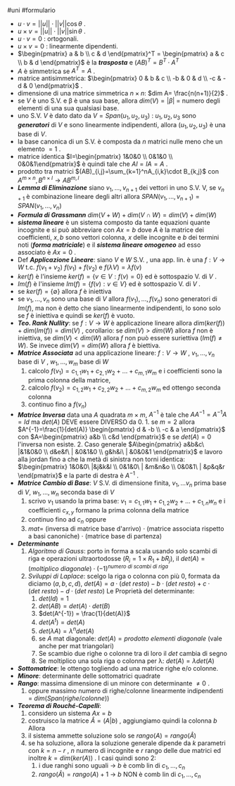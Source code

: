 #uni #formulario
- $u \cdot v = ||u|| \cdot ||v|| \cos \theta$ .
- $u \times v = ||u|| \cdot ||v|| \sin \theta$ .
- $u \cdot v = 0$ : ortogonali.
- $u \times v = 0$ : linearmente dipendenti.
- $\begin{pmatrix} a & b \\ c & d \end{pmatrix}^T = \begin{pmatrix} a & c \\ b & d \end{pmatrix}$ è la ___trasposta___ e $(AB)^T=B^T \cdot A^T$ 
- $A$ è simmetrica se $A^T=A$ .
- matrice antisimmetrica: $\begin{pmatrix} 0 & b & c \\ -b & 0 & d \\ -c & -d & 0 \end{pmatrix}$ .
- dimensione di una matrice simmetrica $n\times n$: $dim A= \frac{n(n+1)}{2}$ .
- se $V$ è uno S.V. e β è una sua base, allora $dim(V)=|β|$ = numero degli elementi di una sua qualsiasi base.
- uno S.V. $V$ è dato dato da $V=Span(u_1,u_2,u_3)$ : $u_1,u_2,u_3$ sono ___generatori___ di $V$ e sono linearmente indipendenti, allora $(u_1,u_2,u_3)$ è una base di $V$.
- la base canonica di un S.V. è composta da $n$ matrici nulle meno che un elemento $=1$ .
- matrice identica $I=\begin{pmatrix} 1&0&0 \\ 0&1&0 \\ 0&0&1\end{pmatrix}$ è quindi tale che $AI=IA=A$ .
- prodotto tra matrici $(AB)_{i,j}=\sum_{k=1}^nA_{i,k}\cdot B_{k,j}$ con $A^{m \times n},B^{n \times l} \rightarrow AB^{m,l}$  
- ___Lemma di Eliminazione___ siano $v_1,...,v_{n+1}$ dei vettori in uno S.V. V, se $v_{n+1}$ è combinazione lineare degli altri allora $SPAN(v_1,...,v_{n+1}) = SPAN(v_1,...,v_n)$ 
- ___Formula di Grassmann___ $dim(V+W) + dim(V\cap W)=dim(V)+dim(W)$ 
- ___sistema lineare___ è un sistema composto da tante equazioni quante incognite e si può abbreviare con $Ax=b$ dove $A$ è la matrice dei coefficienti, $x,b$ sono vettori colonna, $x$ delle incognite e $b$ dei termini noti (___forma matriciale___) e il ___sistema lineare omogeneo___ ad esso associato è $Ax=0$ .
- Def ___Applicazione Lineare___: 
	siano $V$ e $W$ S.V. , una app. lin. è una $f : V \to W$ t.c. $f(v_1+v_2) \ f(v_1) + f(v_2)$ e $f(λV)=λf(v)$ 
- $ker(f)$ è l'insieme $ker(f)=\{v \in V : f(v)=0\}$ ed è sottospazio V. di $V$ .
- $Im(f)$ è l'insieme $Im(f)=\{ f(v) : v \in V \}$ ed è sottospazio V. di $V$ .
- se $ker(f) = \{ \emptyset \}$  allora $f$ è iniettiva
- se $v_1,...,v_n$ sono una base di $V$ allora $f(v_1),...,f(v_n)$ sono generatori di $Im(f)$, ma non è detto che siano linearmente indipendenti, lo sono solo se $f$ è iniettiva e quindi se $ker(f)$ è vuoto.
- ___Teo. Rank Nullity___: se $f :V\to W$ è applicazione lineare allora $dim(ker(f))+dim(Im(f))=dim(V)$ , corollario: se $dim(V) > dim(W)$ allora $f$ non è iniettiva, se $dim(V) < dim(W)$ allora $f$ non può essere suriettiva ($Im(f)\neq W$). Se invece $dim(V) = dim(W)$ allora $f$ è biettiva.
- ___Matrice Associata___ ad una applicazione lineare:
  $f:V \to W$ , ${v_1,...,v_n}$ base di $V$ , ${w_1,...,w_m}$ base di $W$ 
  1. calcolo $f(v_1)=c_{1,1}w_1+c_{2,1}w_2+...+c_{m,1}w_m$ e i coefficienti sono la prima colonna della matrice,
  2. calcolo $f(v_2)=c_{1,2}w_1+c_{2,2}w_2+...+c_{m,2}w_m$ ed ottengo seconda colonna
  3. continuo fino a $f(v_n)$ 
- ___Matrice Inversa___ data una $A$ quadrata $m\times m$, $A^{-1}$ è tale che $AA^{-1}=A^{-1}A=Id$ ma $det(A)$ DEVE essere DIVERSO da $0$.
	  1. se $m=2$ allora $A^{-1}=\frac{1}{det(A)} \begin{pmatrix} d & -b \\ -c & a \end{pmatrix}$ con $A=\begin{pmatrix} a&b \\ c&d \end{pmatrix}$ e se $det(A) = 0$ l'inversa non esiste.
	  2. Caso generale $A\begin{pmatrix} a&b&c\ |&1&0&0 \\ d&e&f\ | &0&1&0 \\ g&h&i\ | &0&0&1 \end{pmatrix}$ e lavoro alla jordan fino a che la metà di sinistra non torni identica: $\begin{pmatrix} 1&0&0\ |&j&k&l \\ 0&1&0\ | &m&n&o \\ 0&0&1\ | &p&q&r \end{pmatrix}$ e la parte di destra è $A^{-1}$ .
- ___Matrice Cambio di Base___: $V$ S.V. di dimensione finita, $v_1,...v_n$ prima base di $V$, $w_1,...,w_n$ seconda base di $V$ 
  1. scrivo $v_1$ usando la prima base: $v_1=c_{1,1}w_1+c_{1,2}w_2+...+c_{1,n}w_n$ e i coefficienti $c_{x,y}$ formano la prima colonna della matrice
  2. continuo fino ad $c_n$ 
  oppure
  1. $mat=$ (inversa di matrice base d'arrivo) $\cdot$ (matrice associata rispetto a basi canoniche) $\cdot$ (matrice base di partenza)
- ___Determinante___ 
  1. _Algoritmo di Gauss_: porto in forma a scala usando solo scambi di riga e operazioni ultraortodosse ($R_i = 1 \times R_1 + bR_j$), il $det(A) = (moltiplico \ diagonale)\cdot (-1)^{numero \ di \ scambi \ di \ riga}$
  2. _Sviluppi di Laplace_: scelgo la riga o colonna con più $0$, formata da diciamo $(a,b,c,d)$, $det(A)= a\cdot (det\ resto)-b\cdot (det\ resto)+c\cdot (det\ resto) -d\cdot (det\ resto)$ 
	  Le Proprietà del determinante:
	  1. $det(Id)=1$ 
	  2. $det(AB)=det(A)\cdot det(B)$ 
	  3. $det(A^{-1}) = \frac{1}{det(A)}$
	  4. $det(A^t)=det(A)$ 
	  5. $det(λA)=λ^ndet(A)$ 
	  6. se $A$ mat diagonale: $det(A)=prodotto\ elementi\ diagonale$ (vale anche per mat triangolari)
	  7. Se scambio due righe o colonne tra di loro il $det$ cambia di segno
	  8. Se moltiplico una sola riga o colonna per λ: $det(A)=λdet(A)$ 
- ___Sottomatrice___: le ottengo togliendo ad una matrice righe e/o colonne.
- ___Minore___: determinante delle sottomatrici quadrate
- ___Rango___: massima dimensione di un minore con determinante $\neq 0$ .
  1. oppure massimo numero di righe/colonne linearmente indipendenti = $dim(Span(righe/colonne))$ 
- ___Teorema di Rouché-Capelli___: 
  1. considero un sistema $Ax=b$ 
  2. costruisco la matrice $\hat A=(A |b)$ , aggiungiamo quindi la colonna $b$ 
  Allora
  1. il sistema ammette soluzione solo se $rango(A)=rango(\hat A)$ 
  2. se ha soluzione, allora la soluzione generale dipende da $k$ parametri con $k=n-r$ , $n$ numero di incognite e $r$ rango delle due matrici ed inoltre $k=dim(ker(A))$ .
  I casi quindi sono 2:
	  1. i due ranghi sono uguali $\to$ $b$ è comb lin di $c_1,...,c_n$ 
	  2. $rango(\hat A) = rango(A) + 1$ $\to$ $b$ NON è comb lin di $c_1,...,c_n$ 
